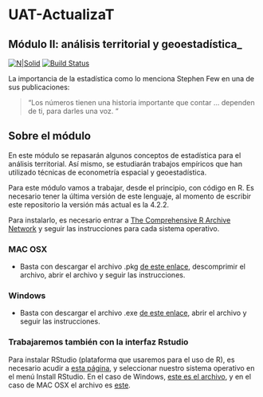 # UAT-ActualizaT
## Módulo II: análisis territorial y geoestadística_
[![N|Solid](https://fiuat.mx/images/uat.png)](https://fiuat.mx/)
[![Build Status](https://travis-ci.org/joemccann/dillinger.svg?branch=master)](https://travis-ci.org/joemccann/dillinger)

La importancia de la estadística como lo menciona Stephen Few en una de sus publicaciones:
> “Los números tienen una historia importante que contar ...
> dependen de ti, para darles una voz. “

## Sobre el módulo
En este módulo se repasarán algunos conceptos de estadística para el análisis territorial. Así mismo, se estudiarán trabajos empíricos que han utilizado técnicas de econometría espacial y geoestadística. 

Para este módulo vamos a trabajar, desde el principio, con código en R. Es necesario tener la última versión de este lenguaje, al momento de escribir este repositorio la versión más actual es la 4.2.2.

Para instalarlo, es necesario entrar a [The Comprehensive R Archive Network](https://cran.r-project.org/) y seguir las instrucciones para cada sistema operativo.
### MAC OSX
* Basta con descargar el archivo .pkg [de este enlace](https://cran.r-project.org/bin/macosx/base/R-4.2.2.pkg), descomprimir el archivo, abrir el archivo y seguir las instrucciones.
### Windows
* Basta con descargar el archivo .exe [de este enlace](https://cran.r-project.org/bin/windows/base/R-4.2.2-win.exe), abrir el archivo y seguir las instrucciones.
### Trabajaremos también con la interfaz Rstudio
Para instalar RStudio (plataforma que usaremos para el uso de R), es necesario acudir a [esta página](https://posit.co/download/rstudio-desktop/), y seleccionar nuestro sistema operativo en el menú Install RStudio. En el caso de Windows, [este es el archivo](https://download1.rstudio.org/electron/windows/RStudio-2022.12.0-353.exe), y en el caso de MAC OSX el archivo es [este](https://download1.rstudio.org/electron/macos/RStudio-2022.12.0-353.dmg).
